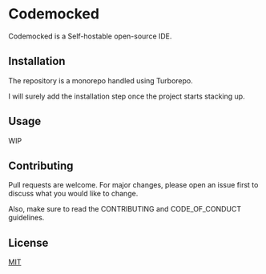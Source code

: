 # Codemocked

Codemocked is a Self-hostable open-source IDE.

## Installation

The repository is a monorepo handled using Turborepo.

I will surely add the installation step once the project starts stacking up.

## Usage

WIP

## Contributing
Pull requests are welcome. For major changes, please open an issue first to discuss what you would like to change.

Also, make sure to read the CONTRIBUTING and CODE_OF_CONDUCT guidelines.

## License
[MIT](/LICENSE)